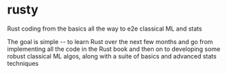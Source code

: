 # rusty
Rust coding from the basics all the way to e2e classical ML and stats

The goal is simple -- to learn Rust over the next few months and go from implementing all the code in the Rust book and then on to developing some robust classical ML algos, along with a suite of basics and advanced stats techniques
